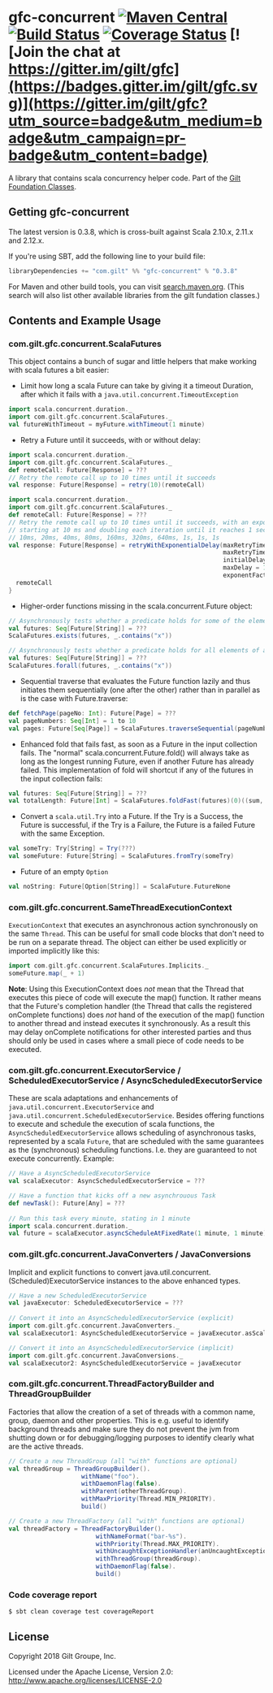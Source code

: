 # gfc-concurrent [![Maven Central](https://maven-badges.herokuapp.com/maven-central/com.gilt/gfc-concurrent_2.12/badge.svg?style=plastic)](https://maven-badges.herokuapp.com/maven-central/com.gilt/gfc-concurrent_2.12) [![Build Status](https://travis-ci.org/gilt/gfc-concurrent.svg?branch=master)](https://travis-ci.org/gilt/gfc-concurrent) [![Coverage Status](https://coveralls.io/repos/github/gilt/gfc-concurrent/badge.svg?branch=master)](https://coveralls.io/github/gilt/gfc-concurrent?branch=master) [![Join the chat at https://gitter.im/gilt/gfc](https://badges.gitter.im/gilt/gfc.svg)](https://gitter.im/gilt/gfc?utm_source=badge&utm_medium=badge&utm_campaign=pr-badge&utm_content=badge)

A library that contains scala concurrency helper code. Part of the [Gilt Foundation Classes](https://github.com/gilt?q=gfc).

## Getting gfc-concurrent

The latest version is 0.3.8, which is cross-built against Scala 2.10.x, 2.11.x and 2.12.x.

If you're using SBT, add the following line to your build file:

```scala
libraryDependencies += "com.gilt" %% "gfc-concurrent" % "0.3.8"
```

For Maven and other build tools, you can visit [search.maven.org](http://search.maven.org/#search%7Cga%7C1%7Ccom.gilt%20gfc).
(This search will also list other available libraries from the gilt fundation classes.)

## Contents and Example Usage

### com.gilt.gfc.concurrent.ScalaFutures

This object contains a bunch of sugar and little helpers that make working with scala futures a bit easier:

* Limit how long a scala Future can take by giving it a timeout Duration, after which it fails with a `java.util.concurrent.TimeoutException`
```scala
import scala.concurrent.duration._
import com.gilt.gfc.concurrent.ScalaFutures._
val futureWithTimeout = myFuture.withTimeout(1 minute)
```
* Retry a Future until it succeeds, with or without delay:
```scala
import scala.concurrent.duration._
import com.gilt.gfc.concurrent.ScalaFutures._
def remoteCall: Future[Response] = ???
// Retry the remote call up to 10 times until it succeeds
val response: Future[Response] = retry(10)(remoteCall)
```
```scala
import scala.concurrent.duration._
import com.gilt.gfc.concurrent.ScalaFutures._
def remoteCall: Future[Response] = ???
// Retry the remote call up to 10 times until it succeeds, with an exponential backoff,
// starting at 10 ms and doubling each iteration until it reaches 1 second, i.e.
// 10ms, 20ms, 40ms, 80ms, 160ms, 320ms, 640ms, 1s, 1s, 1s
val response: Future[Response] = retryWithExponentialDelay(maxRetryTimes = 10,
                                                           maxRetryTimeout = 5 minutes fromNow,
                                                           initialDelay = 10 millis,
                                                           maxDelay = 1 second,
                                                           exponentFactor = 2) {
  remoteCall
}
```
* Higher-order functions missing in the scala.concurrent.Future object:
```scala
// Asynchronously tests whether a predicate holds for some of the elements of a collection of futures
val futures: Seq[Future[String]] = ???
ScalaFutures.exists(futures, _.contains("x"))
```
```scala
// Asynchronously tests whether a predicate holds for all elements of a collection of futures
val futures: Seq[Future[String]] = ???
ScalaFutures.forall(futures, _.contains("x"))
```
* Sequential traverse that evaluates the Future function lazily and thus initiates them sequentially (one after the other) rather than in parallel as is the case with Future.traverse:
```scala
def fetchPage(pageNo: Int): Future[Page] = ???
val pageNumbers: Seq[Int] = 1 to 10
val pages: Future[Seq[Page]] = ScalaFutures.traverseSequential(pageNumbers)(pageNo => fetchPage(pageNo))
```
* Enhanced fold that fails fast, as soon as a Future in the input collection fails. The "normal" scala.concurrent.Future.fold() will always take as long as the longest running Future, even if another Future has already failed. This implementation of fold will shortcut if any of the futures in the input collection fails:
```scala
val futures: Seq[Future[String]] = ???
val totalLength: Future[Int] = ScalaFutures.foldFast(futures)(0)((sum, str) => sum + str.length)
```
* Convert a `scala.util.Try` into a Future. If the Try is a Success, the Future is successful, if the Try is a Failure,
the Future is a failed Future with the same Exception.
```scala
val someTry: Try[String] = Try(???)
val someFuture: Future[String] = ScalaFutures.fromTry(someTry)
```
* Future of an empty `Option`
```scala
val noString: Future[Option[String]] = ScalaFuture.FutureNone
```

### com.gilt.gfc.concurrent.SameThreadExecutionContext

`ExecutionContext` that executes an asynchronous action synchronously on the same `Thread`. This can be
useful for small code blocks that don't need to be run on a separate thread.
The object can either be used explicitly or imported implicitly like this:
```scala
import com.gilt.gfc.concurrent.ScalaFutures.Implicits._
someFuture.map(_ + 1)
```
__Note__: Using this ExecutionContext does _not_ mean that the Thread that executes this piece of code will execute the
map() function. It rather means that the Future's completion handler (the Thread that calls the registered onComplete
functions) does _not_ hand of the execution of the map() function to another thread and instead executes it synchronously.
As a result this may delay onComplete notifications for other interested parties and thus should only be used in cases
where a small piece of code needs to be executed.

### com.gilt.gfc.concurrent.ExecutorService / ScheduledExecutorService / AsyncScheduledExecutorService

These are scala adaptations and enhancements of `java.util.concurrent.ExecutorService` and `java.util.concurrent.ScheduledExecutorService`.
Besides offering functions to execute and schedule the execution of scala functions, the `AsyncScheduledExecutorService`
allows scheduling of asynchronous tasks, represented by a scala `Future`, that are scheduled with the same guarantees
as the (synchronous) scheduling functions. I.e. they are guaranteed to not execute concurrently. Example:
```scala
// Have a AsyncScheduledExecutorService
val scalaExecutor: AsyncScheduledExecutorService = ???

// Have a function that kicks off a new asynchrouous Task
def newTask(): Future[Any] = ???
    
// Run this task every minute, stating in 1 minute
import scala.concurrent.duration._
val future = scalaExecutor.asyncScheduleAtFixedRate(1 minute, 1 minute)(newTask)
```

### com.gilt.gfc.concurrent.JavaConverters / JavaConversions

Implicit and explicit functions to convert java.util.concurrent.(Scheduled)ExecutorService instances to the above enhanced types.
```scala
// Have a new ScheduledExecutorService
val javaExecutor: ScheduledExecutorService = ???
    
// Convert it into an AsyncScheduledExecutorService (explicit)
import com.gilt.gfc.concurrent.JavaConverters._
val scalaExecutor1: AsyncScheduledExecutorService = javaExecutor.asScala

// Convert it into an AsyncScheduledExecutorService (implicit)
import com.gilt.gfc.concurrent.JavaConversions._
val scalaExecutor2: AsyncScheduledExecutorService = javaExecutor 
```
### com.gilt.gfc.concurrent.ThreadFactoryBuilder and ThreadGroupBuilder

Factories that allow the creation of a set of threads with a common name, group, daemon and other properties.
This is e.g. useful to identify background threads and make sure they do not prevent the jvm from shutting down
or for debugging/logging purposes to identify clearly what are the active threads.
```scala
// Create a new ThreadGroup (all "with" functions are optional)
val threadGroup = ThreadGroupBuilder().
                    withName("foo").
                    withDaemonFlag(false).
                    withParent(otherThreadGroup).
                    withMaxPriority(Thread.MIN_PRIORITY).
                    build()

// Create a new ThreadFactory (all "with" functions are optional)
val threadFactory = ThreadFactoryBuilder().
                        withNameFormat("bar-%s").
                        withPriority(Thread.MAX_PRIORITY).
                        withUncaughtExceptionHandler(anUncaughtExceptionHandler).
                        withThreadGroup(threadGroup).
                        withDaemonFlag(false).
                        build()
```

### Code coverage report

```
$ sbt clean coverage test coverageReport
```

## License
Copyright 2018 Gilt Groupe, Inc.

Licensed under the Apache License, Version 2.0: http://www.apache.org/licenses/LICENSE-2.0
